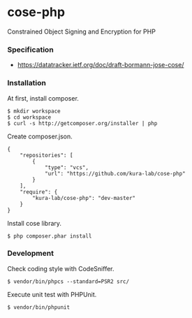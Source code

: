 # cose-php
Constrained Object Signing and Encryption for PHP

### Specification

* https://datatracker.ietf.org/doc/draft-bormann-jose-cose/

### Installation

At first, install composer.

```
$ mkdir workspace
$ cd workspace
$ curl -s http://getcomposer.org/installer | php
```

Create composer.json.

```
{
    "repositories": [
        {
            "type": "vcs",
            "url": "https://github.com/kura-lab/cose-php"
        }
    ],
    "require": {
        "kura-lab/cose-php": "dev-master"
    }
}
```

Install cose library.

```
$ php composer.phar install
```

### Development

Check coding style with CodeSniffer.

```
$ vendor/bin/phpcs --standard=PSR2 src/
```

Execute unit test with PHPUnit.

```
$ vendor/bin/phpunit
```
